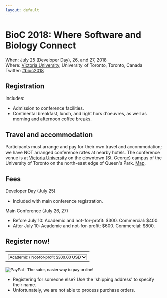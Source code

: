 ```yaml
---
layout: default
---
```

# BioC 2018: Where Software and Biology Connect

When: July 25 (Developer Day), 26, and 27, 2018 <br />
Where: [Victoria University][venue], University of Toronto, Toronto, Canada<br />
Twitter: [#bioc2018][tweet]

[tweet]: https://twitter.com/hashtag/bioc2018
[venue]: ./travel-accommodations

## Registration

Includes:

- Admission to conference facilities.
- Continental breakfast, lunch, and light hors d'oeuvres, as well as
  morning and afternoon coffee breaks.

## Travel and accommodation

Participants must arrange and pay for their own travel and
accommodation; we have NOT arranged conference rates at nearby
hotels. The conference venue is at [Victoria University][uvic] on the
downtown (St. George) campus of the University of Toronto on the
north-east edge of Queen's Park. [Map][ut].

[uvic]: http://www.vicu.utoronto.ca/
[ut]: http://map.utoronto.ca/

## Fees

Developer Day (July 25)

- Included with main conference registration.

Main Conference (July 26, 27)

- Before July 10: Academic and not-for-profit: $300. Commercial: $400.
- After July 10: Academic and not-for-profit: $600. Commercial: $800.

## Register now!

<p>
<form action="https://www.paypal.com/cgi-bin/webscr" method="post" target="_top">
<input type="hidden" name="cmd" value="_s-xclick">
<input type="hidden" name="hosted_button_id" value="FNJHAX6G85S3N">
<table>
<tr><td><input type="hidden" name="on0" value="Registration"></td></tr><tr><td><select name="os0">
	<option value="Academic / Not-for-profit">Academic / Not-for-profit $300.00 USD</option>
	<option value="Commercial">Commercial $400.00 USD</option>
</select> </td></tr>
</table>
<input type="hidden" name="currency_code" value="USD">
<input type="image" src="https://www.paypalobjects.com/en_US/i/btn/btn_buynowCC_LG.gif" border="0" name="submit" alt="PayPal - The safer, easier way to pay online!">
<img alt="" border="0" src="https://www.paypalobjects.com/en_US/i/scr/pixel.gif" width="1" height="1">
</form>
</p>

- Registering for someone else? Use the 'shipping address' to specify
  their name.
- Unfortunately, we are not able to process purchase orders.
